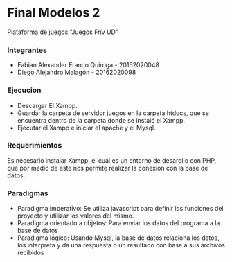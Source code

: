 # Final Modelos 2
Plataforma de juegos "Juegos Friv UD"

### Integrantes
- Fabian Alexander Franco Quiroga - 20152020048 
- Diego Alejandro Malagón - 20162020098

### Ejecucion
- Descargar El Xampp.
- Guardar la carpeta de servidor juegos en la carpeta htdocs, que se encuentra dentro de la carpeta donde se instaló el Xampp.
- Ejecutar el Xampp e iniciar el apache y el Mysql.

### Requerimientos
Es necesario instalar Xampp, el cual es un entorno de desarollo con PHP, que por medio de este nos permite realizar la conexion con la base de datos.

### Paradigmas
- Paradigma imperativo: Se utiliza javascript para definir las funciones del proyecto y utilizar los valores del mismo.
- Paradigma orientado a objetos: Para enviar los datos del programa a la base de datos
- Paradigma lógico: Usando Mysql, la base de datos relaciona los datos, los interpreta y da una respuesta o un resultado con base a sus archivos recibidos
